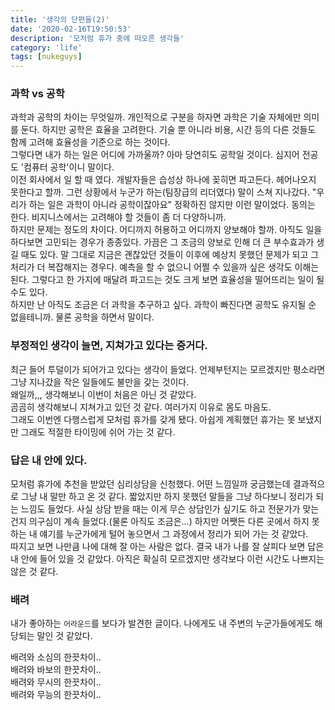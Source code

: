 ```yaml
---
title: '생각의 단편들(2)'
date: '2020-02-16T19:50:53'
description: '모처럼 휴가 중에 떠오른 생각들'
category: 'life'
tags: [nukeguys]
---
```


### 과학 vs 공학

과학과 공학의 차이는 무엇일까. 개인적으로 구분을 하자면 과학은 기술 자체에만 의미를 둔다. 하지만 공학은 효율을 고려한다. 기술 뿐 아니라 비용, 시간 등의 다른 것들도 함께 고려해 효율성을 기준으로 하는 것이다.  
그렇다면 내가 하는 일은 어디에 가까울까? 아마 당연히도 공학일 것이다. 심지어 전공도 '컴퓨터 공학'이니 말이다.  
이전 회사에서 일 할 때 였다. 개발자들은 습성상 하나에 꽂히면 파고든다. 헤어나오지 못한다고 할까. 그런 상황에서  누군가 하는(팀장급의 리더였다) 말이 스쳐 지나갔다. "우리가 하는 일은 과학이 아니라 공학이잖아요" 정확하진 않지만 이런 말이었다. 동의는 한다. 비지니스에서는 고려해야 할 것들이 좀 더 다양하니까.  
하지만 문제는 정도의 차이다. 어디까지 허용하고 어디까지 양보해야 할까. 아직도 일을 하다보면 고민되는 경우가 종종있다. 가끔은 그 조금의 양보로 인해 더 큰 부수효과가 생길 때도 있다. 말 그대로 지금은 괜찮았던 것들이 이후에 예상치 못했던 문제가 되고 그 처리가 더 복잡해지는 경우다. 예측을 할 수 없으니 어쩔 수 있을까 싶은 생각도 이해는 된다. 그렇다고 한 가지에 매달려 파고드는 것도 크게 보면 효율성을 떨어뜨리는 일이 될 수도 있다.  
하지만 난 아직도 조금은 더 과학을 추구하고 싶다. 과학이 빠진다면 공학도 유지될 순 없을테니까. 물론 공학을 하면서 말이다.


### 부정적인 생각이 늘면, 지쳐가고 있다는 증거다.

최근 들어 투덜이가 되어가고 있다는 생각이 들었다. 언제부턴지는 모르겠지만 평소라면 그냥 지나갔을 작은 일들에도 불만을 갖는 것이다.  
왜일까,,, 생각해보니 이번이 처음은 아닌 것 같았다.  
곰곰히 생각해보니 지쳐가고 있던 것 같다. 여러가지 이유로 몸도 마음도.  
그래도 이번엔 다행스럽게 모처럼 휴가를 갖게 됐다. 아쉽게 계획했던 휴가는 못 보냈지만 그래도 적절한 타이밍에 쉬어 가는 것 같다.


### 답은 내 안에 있다.

모처럼 휴가에 추천을 받았던 심리상담을 신청했다. 어떤 느낌일까 궁금했는데 결과적으로 그냥 내 말만 하고 온 것 같다. 짧았지만 하지 못했던 말들을 그냥 하다보니 정리가 되는 느낌도 들었다. 사실 상담 받을 때는 이게 무슨 상담인가 싶기도 하고 전문가가 맞는건지 의구심이 계속 들었다.(물론 아직도 조금은...) 하지만 어쨋든 다른 곳에서 하지 못하는 내 얘기를 누군가에게 털어 놓으면서 그 과정에서 정리가 되어 가는 것 같았다.   
따지고 보면 나만큼 나에 대해 잘 아는 사람은 없다. 결국 내가 나를 잘 살피다 보면 답은 내 안에 들어 있을 것 같았다. 아직은 확실히 모르겠지만 생각보다 이런 시간도 나쁘지는 않은 것 같다.


### 배려

내가 좋아하는 `어라운드`를 보다가 발견한 글이다. 나에게도 내 주변의 누군가들에게도 해당되는 말인 것 같았다.
>
배려와 소심의 한끗차이..  
배려와 바보의 한끗차이..  
배려와 무시의 한끗차이..  
배려와 무능의 한끗차이..